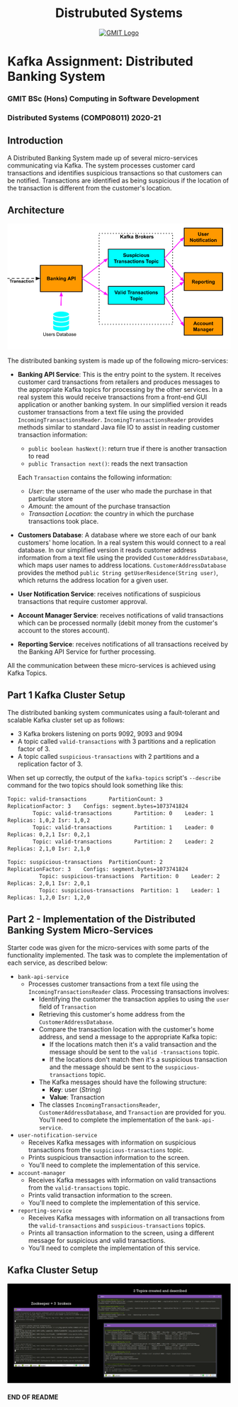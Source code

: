 <h1 align="center">Distrubuted Systems</h1>

<a href="https://www.gmit.ie/" >
<p align="center"><img src="https://i.ibb.co/f1ZQSkt/logo-gmit.png"
alt="GMIT Logo" width="500" height="200"/>
</p></a>

# Kafka Assignment: Distributed Banking System

### GMIT BSc (Hons) Computing in Software Development

### Distributed Systems (COMP08011) 2020-21

<!-- ## Kafka Assignment: Distributed Banking System -->

## Introduction

A Distributed Banking System made up of several micro-services communicating via Kafka.
The system processes customer card transactions and identifies suspicious transactions so that customers can be
notified. Transactions are identified as being suspicious if the location of the transaction is different from the
customer's location.

## Architecture

![Architecture](architecture.png)

The distributed banking system is made up of the following micro-services:

- **Banking API Service**: This is the entry point to the system. It receives customer card transactions from retailers
  and produces messages to the appropriate Kafka topics for processing by the other services. In a real system this
  would receive transactions from a front-end GUI application or another banking system. In our simplified version it
  reads customer transactions from a text file using the provided `IncomingTransactionsReader`.
  `IncomingTransactionsReader` provides methods similar to standard Java file IO to assist in reading customer
  transaction information:
    - `public boolean hasNext()`: return true if there is another transaction to read
    - `public Transaction next()`: reads the next transaction

  Each `Transaction` contains the following information:
    - _User_: the username of the user who made the purchase in that particular store
    - _Amount_: the amount of the purchase transaction
    - _Transaction Location_: the country in which the purchase transactions took place.

- **Customers Database**: A database where we store each of our bank customers' home location. In a real system this
  would connect to a real database. In our simplified version it reads customer address information from a text file
  using the provided `CustomerAddressDatabase`, which maps user names to address locations. `CustomerAddressDatabase`
  provides the method `public String getUserResidence(String user)`, which returns the address location for a given
  user.
- **User Notification Service**: receives notifications of suspicious transactions that require customer approval.
- **Account Manager Service**: receives notifications of valid transactions which can be processed normally (debit money
  from the customer's account to the stores account).
- **Reporting Service**:  receives notifications of all transactions received by the Banking API Service for further
  processing.

All the communication between these micro-services is achieved using Kafka Topics.

## Part 1 Kafka Cluster Setup

The distributed banking system communicates using a fault-tolerant and scalable Kafka cluster set up as follows:

- 3 Kafka brokers listening on ports 9092, 9093 and 9094
- A topic called `valid-transactions` with 3 partitions and a replication factor of 3.
- A topic called `suspicious-transactions` with 2 partitions and a replication factor of 3.

When set up correctly, the output of the `kafka-topics` script's `--describe` command for the two topics should look
something like this:

```
Topic: valid-transactions       PartitionCount: 3       ReplicationFactor: 3    Configs: segment.bytes=1073741824
        Topic: valid-transactions       Partition: 0    Leader: 1       Replicas: 1,0,2 Isr: 1,0,2
        Topic: valid-transactions       Partition: 1    Leader: 0       Replicas: 0,2,1 Isr: 0,2,1
        Topic: valid-transactions       Partition: 2    Leader: 2       Replicas: 2,1,0 Isr: 2,1,0
```

```
Topic: suspicious-transactions  PartitionCount: 2       ReplicationFactor: 3    Configs: segment.bytes=1073741824
          Topic: suspicious-transactions  Partition: 0    Leader: 2       Replicas: 2,0,1 Isr: 2,0,1
          Topic: suspicious-transactions  Partition: 1    Leader: 1       Replicas: 1,2,0 Isr: 1,2,0
```

## Part 2 - Implementation of the Distributed Banking System Micro-Services

Starter code was given for the micro-services with some parts of the functionality implemented. The task was
to complete the implementation of each service, as described below:

- `bank-api-service`
    - Processes customer transactions from a text file using the `IncomingTransactionsReader` class. Processing
      transactions involves:
        - Identifying the customer the transaction applies to using the `user` field of `Transaction`
        - Retrieving this customer's home address from the `CustomerAddressDatabase`.
        - Compare the transaction location with the customer's home address, and send a message to the appropriate Kafka
          topic:
            - If the locations match then it's a valid transaction and the message should be sent to
              the `valid -transactions` topic.
            - If the locations don't match then it's a suspicious transaction and the message should be sent to the
              `suspicious-transactions` topic.
        - The Kafka messages should have the following structure:
            - **Key**: user (_String_)
            - **Value**: Transaction
        - The classes `IncomingTransactionsReader`, `CustomerAddressDatabase`, and `Transaction` are provided for you.
          You'll need to complete the implementation of the `bank-api-service`.
- `user-notification-service`
    - Receives Kafka messages with information on suspicious transactions from the `suspicious-transactions` topic.
    - Prints suspicious transaction information to the screen.
    - You'll need to complete the implementation of this service.
- `account-manager`
    - Receives Kafka messages with information on valid transactions from the `valid-transactions` topic.
    - Prints valid transaction information to the screen.
    - You'll need to complete the implementation of this service.
- `reporting-service`
    - Receives Kafka messages with information on all transactions from the `valid-transactions`
      and `suspicious-transactions` topics.
    - Prints all transaction information to the screen, using a different message for suspicious and valid transactions.
    - You'll need to complete the implementation of this service.

## Kafka Cluster Setup
![Kafka Cluster Setup](https://github.com/johnshields/Kafka-Distributed-Banking-System/blob/master/screen-grabs/kafka_cluster_setup.png)

#### END OF README
